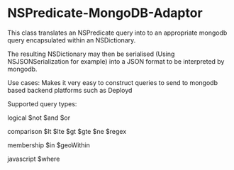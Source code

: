 NSPredicate-MongoDB-Adaptor
===========================

This class translates an NSPredicate query into to an appropriate mongodb query encapsulated within an NSDictionary.

The resulting NSDictionary may then be serialised (Using NSJSONSerialization for example) into  a JSON format to be interpreted by mongodb. 

Use cases:
Makes it very easy to construct queries to send to mongodb based backend platforms such as Deployd

Supported query types:

logical
$not
$and
$or

comparison
$lt
$lte
$gt
$gte
$ne
$regex

membership
$in
$geoWithin

javascript
$where